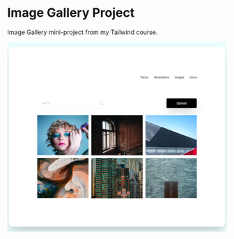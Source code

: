 # Image Gallery Project

Image Gallery mini-project from my Tailwind course.

![Alt text](./images/image-gallery.png)
